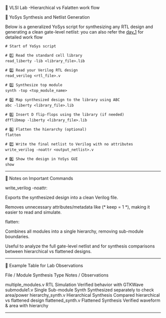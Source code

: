 📘 VLSI Lab -Hierarchical vs Falatten work flow

🔹 YoSys Synthesis and Netlist Generation

Below is a generalized YoSys script for synthesizing any RTL design and generating a clean gate-level netlist:
you can also refer the [day_1]() for detailed work flow 
```
# Start of YoSys script

# 1️⃣ Read the standard cell library
read_liberty -lib <library_file>.lib

# 2️⃣ Read your Verilog RTL design
read_verilog <rtl_file>.v

# 3️⃣ Synthesize top module
synth -top <top_module_name>

# 4️⃣ Map synthesized design to the library using ABC
abc -liberty <library_file>.lib

# 5️⃣ Insert D flip-flops using the library (if needed)
dfflibmap -liberty <library_file>.lib

# 6️⃣ Flatten the hierarchy (optional)
flatten

# 7️⃣ Write the final netlist to Verilog with no attributes
write_verilog -noattr <output_netlist>.v

# 8️⃣ Show the design in YoSys GUI
show
```

---

🔹 Notes on Important Commands

write_verilog -noattr:

Exports the synthesized design into a clean Verilog file.

Removes unnecessary attributes/metadata like (* keep = 1 *), making it easier to read and simulate.


flatten:

Combines all modules into a single hierarchy, removing sub-module boundaries.

Useful to analyze the full gate-level netlist and for synthesis comparisons between hierarchical vs flattened designs.




---

🔹 Example Table for Lab Observations

File / Module	Synthesis Type	Notes / Observations

multiple_modules.v	RTL Simulation	Verified behavior with GTKWave
submodule1.v	Single Sub-module Synth	Synthesized separately to check area/power
hierarchy_synth.v	Hierarchical Synthesis	Compared hierarchical vs flattened design
flattened_synth.v	Flattened Synthesis	Verified waveform & area with hierarchy



---

